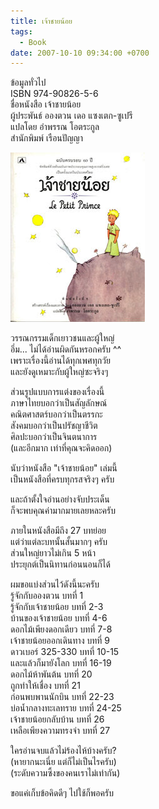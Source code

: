 ```yaml
---
title: เจ้าชายน้อย
tags:
  - Book
date: 2007-10-10 09:34:00 +0700
---
```


ข้อมูลทั่วไป  
ISBN 974-90826-5-6  
ชื่อหนังสือ เจ้าชายน้อย  
ผู้ประพันธ์ อองตวน เดอ แซงเตก-ซูเปรี  
แปลโดย อำพรรณ โอตระกูล  
สำนักพิมพ์ เรือนปัญญา

![](/images/book/le-petit-prince.jpg)

วรรณกรรมเด็กเยาวชนและผู้ใหญ่  
อึ่ม... ไม่ได้อ่านผิดกันหรอกครับ ^^  
เพราะเรื่องนี้อ่านได้ทุกเพศทุกวัย  
และยังดูเหมาะกับผู้ใหญ่ซะจริงๆ

ส่วนรูปแบบการแต่งของเรื่องนี้  
ภาษาไทยบอกว่าเป็นสัญลักษณ์  
คณิตศาสตร์บอกว่าเป็นตรรกะ  
สังคมบอกว่าเป็นปรัชญาชีวิต  
ศิลปะบอกว่าเป็นจินตนาการ  
(และอีกมาก เท่าที่คุณจะคิดออก)

นับว่าหนังสือ "เจ้าชายน้อย" เล่มนี้  
เป็นหนังสือที่ครบทุกรสจริงๆ ครับ

และถ้าตั้งใจอ่านอย่างจับประเด็น  
ก็จะพบคุณค่ามากมายเลยหละครับ

ภายในหนังสือมีถึง 27 บทย่อย  
แต่ว่าแต่ละบทนั้นสั้นมากๆ ครับ  
ส่วนใหญ่ยาวไม่เกิน 5 หน้า  
ประยุกต์เป็นนิทานก่อนนอนก็ได้

ผมขอแบ่งส่วนไว้ดังนี้นะครับ  
รู้จักกับอองตวน บทที่ 1  
รู้จักกับเจ้าชายน้อย บทที่ 2-3  
บ้านของเจ้าชายน้อย บทที่ 4-6  
ดอกไม้เพียงดอกเดียว บทที่ 7-8  
เจ้าชายน้อยออกเดินทาง บทที่ 9  
ดาวเบอร์ 325-330 บทที่ 10-15  
และแล้วก็มายังโลก บทที่ 16-19  
ดอกไม้ห้าพันต้น บทที่ 20  
ถูกทำให้เชื่อง บทที่ 21  
ก่อนพบพานนักบิน บทที่ 22-23  
บ่อน้ำกลางทะเลทราย บทที่ 24-25  
เจ้าชายน้อยกลับบ้าน บทที่ 26  
เหลือเพียงความทรงจำ บทที่ 27

ใครอ่านจบแล้วไม่ร้องไห้บ้างครับ?  
(หายากนะเนี่ย แต่ก็ไม่เป็นไรครับ)  
(ระดับความซึ้งของคนเราไม่เท่ากัน)

ขอแค่เก็บข้อคิดดีๆ ไปใช้ก็พอครับ
